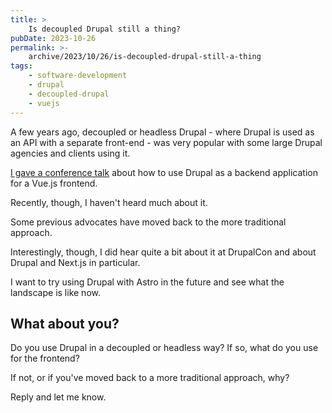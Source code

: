 ```yaml
---
title: >
    Is decoupled Drupal still a thing?
pubDate: 2023-10-26
permalink: >-
    archive/2023/10/26/is-decoupled-drupal-still-a-thing
tags:
    - software-development
    - drupal
    - decoupled-drupal
    - vuejs
---
```


A few years ago, decoupled or headless Drupal - where Drupal is used as an API with a separate front-end - was very popular with some large Drupal agencies and clients using it.

[I gave a conference talk][talk] about how to use Drupal as a backend application for a Vue.js frontend.

Recently, though, I haven't heard much about it.

Some previous advocates have moved back to the more traditional approach.

Interestingly, though, I did hear quite a bit about it at DrupalCon and about Drupal and Next.js in particular.

I want to try using Drupal with Astro in the future and see what the landscape is like now.

## What about you?

Do you use Drupal in a decoupled or headless way? If so, what do you use for the frontend?

If not, or if you've moved back to a more traditional approach, why?

Reply and let me know.

[talk]: {{site.url}}/talks/decoupling-drupal-vuejs
